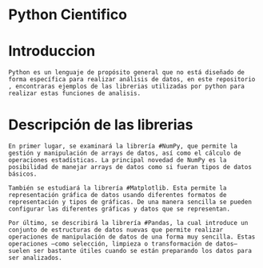 # Python Cientifico

# Introduccion
    Python es un lenguaje de propósito general que no está diseñado de forma específica para realizar análisis de datos, en este repositorio , encontraras ejemplos de las librerias utilizadas por python para realizar estas funciones de analisis.
    
    
# Descripción de las librerias
    En primer lugar, se examinará la librería #NumPy, que permite la gestión y manipulación de arrays de datos, así como el cálculo de operaciones estadísticas. La principal novedad de NumPy es la posibilidad de manejar arrays de datos como si fueran tipos de datos básicos.

    También se estudiará la librería #Matplotlib. Esta permite la representación gráfica de datos usando diferentes formatos de representación y tipos de gráficas. De una manera sencilla se pueden configurar las diferentes gráficas y datos que se representan.

    Por último, se describirá la librería #Pandas, la cual introduce un conjunto de estructuras de datos nuevas que permite realizar operaciones de manipulación de datos de una forma muy sencilla. Estas operaciones —como selección, limpieza o transformación de datos— suelen ser bastante útiles cuando se están preparando los datos para ser analizados.

